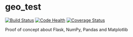 # geo_test

[![Build Status](https://travis-ci.org/serrodcal/geo_test.svg?branch=master)](https://travis-ci.org/serrodcal/geo_test)
[![Code Health](https://landscape.io/github/serrodcal/geo_test/master/landscape.svg?style=flat)](https://landscape.io/github/serrodcal/geo_test/master)
[![Coverage Status](https://coveralls.io/repos/github/serrodcal/geo_test/badge.svg?branch=master)](https://coveralls.io/github/serrodcal/geo_test?branch=master)

Proof of concept about Flask, NumPy, Pandas and Matplotlib

